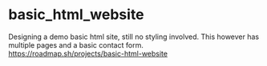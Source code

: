 # basic_html_website
Designing a demo basic html site, still no styling involved. This however has multiple pages and a basic contact form.
https://roadmap.sh/projects/basic-html-website
